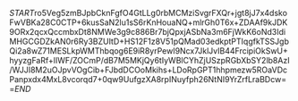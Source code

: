 $START$ro5Veg5zmBJpbCknFgfO4GtLLg0rbMCMziSvgrFXQr+jgt8jJ7x4dskoFwVBKa28C0CTP+6kusSaN2lu1sS6rKnHouaNQ+mlrGh0T6x+ZDAAf9kJDK9ORx2qcxQccmbxDt8NMWe3g9c886Br7bjQpxjASbNa3m6FjWkK6oNd3IdiMHGCGDZkAN0r6Ry3BZUItD+HS12F1z8V51pQMad03edkptPTIqgfkTSSJgbQi2a8wZ71MESLkpWMThbqog6E9iR8yrPewI9Ncx7JklJvIB44FrcipiOkSwU+hyyzgFaRf+lIWF/ZOCmP/dB7M5MKjQy6tIyWBlCYhZjUSzpRGbXbSY2lb8AzI/WJJI8M2uOJpvVOgCib+FJbdDCOoMkihs+LDoRpGPT1hhpmezw5ROaVDcPanpxdx4MxL8vcorqd7+0qw9UufgzXA8rpINuyfph26NtNI9YrZrfLraBDcw==$END$